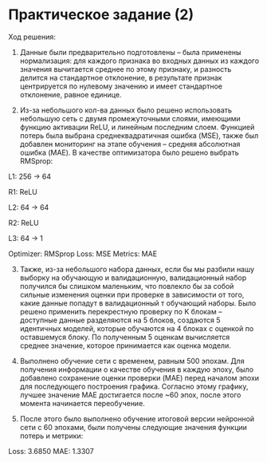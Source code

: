 # Практическое задание (2)

Ход решения:

1.	Данные были предварительно подготовлены – была применены нормализация: для каждого признака во входных данных из каждого значения вычитается среднее по этому признаку, и разность делится на стандартное отклонение, в результате признак центрируется по нулевому значению и имеет стандартное отклонение, равное единице.

2.	Из-за небольшого кол-ва данных было решено использовать небольшую сеть с двумя промежуточными слоями, имеющими функцию активации ReLU, и линейным последним слоем. Функцией потерь была выбрана среднеквадратичная ошибка (MSE), также был добавлен мониторинг на этапе обучения – средняя абсолютная ошибка (MAE). В качестве оптимизатора было решено выбрать RMSprop:

L1: 256 -> 64

R1: ReLU

L2: 64 -> 64

R2: ReLU

L3: 64 -> 1

Optimizer: RMSprop
Loss: MSE
Metrics: MAE

3.	Также, из-за небольшого набора данных, если бы мы разбили нашу выборку на обучающую и валидационную, валидационный набор получился бы слишком маленьким, что повлекло бы за собой сильные изменения оценки при проверке в зависимости от того, какие данные попадут в валидационный т обучающий наборы. Было решено применить перекрестную проверку по K блокам – доступные данные разделяются на 5 блоков, создаются 5 идентичных моделей, которые обучаются на 4 блоках с оценкой по оставшемуся блоку. По полученным 5 оценкам вычисляется среднее значение, которое принимается как оценка модели.

4.	Выполнено обучение сети с временем, равным 500 эпохам. Для получения информации о качестве обучения в каждую эпоху, было добавлено сохранение оценки проверки (MAE) перед началом эпохи для последующего построения графика. Согласно этому графику, лучшее значение MAE достигается после ~60 эпох, после этого момента начинается переобучение.

5.	После этого было выполнено обучение итоговой версии нейронной сети с 60 эпохами, были получены следующие значения функции потерь и метрики:

Loss: 3.6850
MAE: 1.3307

